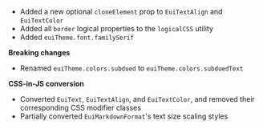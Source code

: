 - Added a new optional `cloneElement` prop to `EuiTextAlign` and `EuiTextColor`
- Added all `border` logical properties to the `logicalCSS` utility
- Added `euiTheme.font.familySerif`

**Breaking changes**

- Renamed `euiTheme.colors.subdued` to `euiTheme.colors.subduedText`

**CSS-in-JS conversion**

- Converted `EuiText`, `EuiTextAlign`, and `EuiTextColor`, and removed their corresponding CSS modifier classes
- Partially converted `EuiMarkdownFormat`'s text size scaling styles
